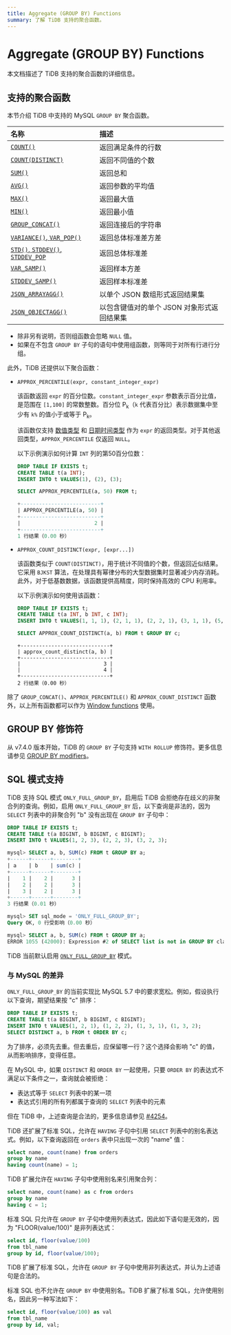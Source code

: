 ```yaml
---
title: Aggregate (GROUP BY) Functions
summary: 了解 TiDB 支持的聚合函数。
---
```


# Aggregate (GROUP BY) Functions

本文档描述了 TiDB 支持的聚合函数的详细信息。

## 支持的聚合函数

本节介绍 TiDB 中支持的 MySQL `GROUP BY` 聚合函数。

| 名称                                                                                                           | 描述                                       |
|:--------------------------------------------------------------------------------------------------------------|:------------------------------------------|
| [`COUNT()`](https://dev.mysql.com/doc/refman/8.0/en/aggregate-functions.html#function_count)                   | 返回满足条件的行数                        |
| [`COUNT(DISTINCT)`](https://dev.mysql.com/doc/refman/8.0/en/aggregate-functions.html#function_count-distinct)  | 返回不同值的个数                         |
| [`SUM()`](https://dev.mysql.com/doc/refman/8.0/en/aggregate-functions.html#function_sum)                       | 返回总和                                |
| [`AVG()`](https://dev.mysql.com/doc/refman/8.0/en/aggregate-functions.html#function_avg)                       | 返回参数的平均值                        |
| [`MAX()`](https://dev.mysql.com/doc/refman/8.0/en/aggregate-functions.html#function_max)                       | 返回最大值                            |
| [`MIN()`](https://dev.mysql.com/doc/refman/8.0/en/aggregate-functions.html#function_min)                       | 返回最小值                            |
| [`GROUP_CONCAT()`](https://dev.mysql.com/doc/refman/8.0/en/aggregate-functions.html#function_group-concat)     | 返回连接后的字符串                      |
| [`VARIANCE()`, `VAR_POP()`](https://dev.mysql.com/doc/refman/8.0/en/aggregate-functions.html#function_var-pop) | 返回总体标准差方差                     |
| [`STD()`, `STDDEV()`, `STDDEV_POP`](https://dev.mysql.com/doc/refman/8.0/en/aggregate-functions.html#function_std) | 返回总体标准差                        |
| [`VAR_SAMP()`](https://dev.mysql.com/doc/refman/8.0/en/aggregate-functions.html#function_var-samp)             | 返回样本方差                          |
| [`STDDEV_SAMP()`](https://dev.mysql.com/doc/refman/8.0/en/aggregate-functions.html#function_stddev-samp)       | 返回样本标准差                        |
| [`JSON_ARRAYAGG()`](/functions-and-operators/json-functions/json-functions-aggregate.md#json_arrayagg)         | 以单个 JSON 数组形式返回结果集        |
| [`JSON_OBJECTAGG()`](/functions-and-operators/json-functions/json-functions-aggregate.md#json_objectagg)       | 以包含键值对的单个 JSON 对象形式返回结果集 |

- 除非另有说明，否则组函数会忽略 `NULL` 值。
- 如果在不包含 `GROUP BY` 子句的语句中使用组函数，则等同于对所有行进行分组。

此外，TiDB 还提供以下聚合函数：

+ `APPROX_PERCENTILE(expr, constant_integer_expr)`

    该函数返回 `expr` 的百分位数。`constant_integer_expr` 参数表示百分比值，是范围在 `[1,100]` 的常数整数。百分位 P<sub>k</sub>（`k` 代表百分比）表示数据集中至少有 `k%` 的值小于或等于 P<sub>k</sub>。

    该函数仅支持 [数值类型](/data-type-numeric.md) 和 [日期时间类型](/data-type-date-and-time.md) 作为 `expr` 的返回类型。对于其他返回类型，`APPROX_PERCENTILE` 仅返回 `NULL`。

    以下示例演示如何计算 `INT` 列的第50百分位数：

    ```sql
    DROP TABLE IF EXISTS t;
    CREATE TABLE t(a INT);
    INSERT INTO t VALUES(1), (2), (3);
    ```

    ```sql
    SELECT APPROX_PERCENTILE(a, 50) FROM t;
    ```

    ```sql
    +--------------------------+
    | APPROX_PERCENTILE(a, 50) |
    +--------------------------+
    |                        2 |
    +--------------------------+
    1 行结果（0.00 秒）
    ```

+ `APPROX_COUNT_DISTINCT(expr, [expr...])`

    该函数类似于 `COUNT(DISTINCT)`，用于统计不同值的个数，但返回近似结果。它采用 `BJKST` 算法，在处理具有幂律分布的大型数据集时显著减少内存消耗。此外，对于低基数数据，该函数提供高精度，同时保持高效的 CPU 利用率。

    以下示例演示如何使用该函数：

    ```sql
    DROP TABLE IF EXISTS t;
    CREATE TABLE t(a INT, b INT, c INT);
    INSERT INTO t VALUES(1, 1, 1), (2, 1, 1), (2, 2, 1), (3, 1, 1), (5, 1, 2), (5, 1, 2), (6, 1, 2), (7, 1, 2);
    ```

    ```sql
    SELECT APPROX_COUNT_DISTINCT(a, b) FROM t GROUP BY c;
    ```

    ```
    +-----------------------------+
    | approx_count_distinct(a, b) |
    +-----------------------------+
    |                           3 |
    |                           4 |
    +-----------------------------+
    2 行结果（0.00 秒）
    ```

除了 `GROUP_CONCAT()`、`APPROX_PERCENTILE()` 和 `APPROX_COUNT_DISTINCT` 函数外，以上所有函数都可以作为 [Window functions](/functions-and-operators/window-functions.md) 使用。

## GROUP BY 修饰符

从 v7.4.0 版本开始，TiDB 的 `GROUP BY` 子句支持 `WITH ROLLUP` 修饰符。更多信息请参见 [GROUP BY modifiers](/functions-and-operators/group-by-modifier.md)。

## SQL 模式支持

TiDB 支持 SQL 模式 `ONLY_FULL_GROUP_BY`，启用后 TiDB 会拒绝存在歧义的非聚合列的查询。例如，启用 `ONLY_FULL_GROUP_BY` 后，以下查询是非法的，因为 `SELECT` 列表中的非聚合列 "b" 没有出现在 `GROUP BY` 子句中：

```sql
DROP TABLE IF EXISTS t;
CREATE TABLE t(a BIGINT, b BIGINT, c BIGINT);
INSERT INTO t VALUES(1, 2, 3), (2, 2, 3), (3, 2, 3);

mysql> SELECT a, b, SUM(c) FROM t GROUP BY a;
+------+------+--------+
| a    | b    | sum(c) |
+------+------+--------+
|    1 |    2 |      3 |
|    2 |    2 |      3 |
|    3 |    2 |      3 |
+------+------+--------+
3 行结果（0.01 秒）

mysql> SET sql_mode = 'ONLY_FULL_GROUP_BY';
Query OK, 0 行受影响（0.00 秒）

mysql> SELECT a, b, SUM(c) FROM t GROUP BY a;
ERROR 1055 (42000): Expression #2 of SELECT list is not in GROUP BY clause and contains nonaggregated column 'b' which is not functionally dependent on columns in GROUP BY clause; this is incompatible with sql_mode=only_full_group_by
```

TiDB 当前默认启用 [`ONLY_FULL_GROUP_BY`](/mysql-compatibility.md#default-differences) 模式。

### 与 MySQL 的差异

`ONLY_FULL_GROUP_BY` 的当前实现比 MySQL 5.7 中的要求宽松。例如，假设执行以下查询，期望结果按 "c" 排序：

```sql
DROP TABLE IF EXISTS t;
CREATE TABLE t(a BIGINT, b BIGINT, c BIGINT);
INSERT INTO t VALUES(1, 2, 1), (1, 2, 2), (1, 3, 1), (1, 3, 2);
SELECT DISTINCT a, b FROM t ORDER BY c;
```

为了排序，必须先去重。但去重后，应保留哪一行？这个选择会影响 "c" 的值，从而影响排序，变得任意。

在 MySQL 中，如果 `DISTINCT` 和 `ORDER BY` 一起使用，只要 `ORDER BY` 的表达式不满足以下条件之一，查询就会被拒绝：

- 表达式等于 `SELECT` 列表中的某一项
- 表达式引用的所有列都属于查询的 `SELECT` 列表中的元素

但在 TiDB 中，上述查询是合法的，更多信息请参见 [#4254](https://github.com/pingcap/tidb/issues/4254)。

TiDB 还扩展了标准 SQL，允许在 `HAVING` 子句中引用 `SELECT` 列表中的别名表达式。例如，以下查询返回在 `orders` 表中只出现一次的 "name" 值：

```sql
select name, count(name) from orders
group by name
having count(name) = 1;
```

TiDB 扩展允许在 `HAVING` 子句中使用别名来引用聚合列：

```sql
select name, count(name) as c from orders
group by name
having c = 1;
```

标准 SQL 只允许在 `GROUP BY` 子句中使用列表达式，因此如下语句是无效的，因为 "FLOOR(value/100)" 是非列表达式：

```sql
select id, floor(value/100)
from tbl_name
group by id, floor(value/100);
```

TiDB 扩展了标准 SQL，允许在 `GROUP BY` 子句中使用非列表达式，并认为上述语句是合法的。

标准 SQL 也不允许在 `GROUP BY` 中使用别名。TiDB 扩展了标准 SQL，允许使用别名，因此另一种写法如下：

```sql
select id, floor(value/100) as val
from tbl_name
group by id, val;
```